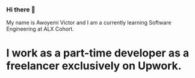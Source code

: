 ### Hi there 👋

My name is Awoyemi Victor and I am a currently learning Software Engineering at ALX Cohort.
#
# I work as a part-time developer as a freelancer exclusively on Upwork.

<!--
**Awoyemivictor/Awoyemivictor** is a ✨ _special_ ✨ repository because its `README.md` (this file) appears on your GitHub profile.

Here are some ideas to get you started:

- 🔭 I’m currently working on ...
- 🌱 I’m currently learning ...
- 👯 I’m looking to collaborate on ...
- 🤔 I’m looking for help with ...
- 💬 Ask me about ...
- 📫 How to reach me: ...
- 😄 Pronouns: ...
- ⚡ Fun fact: ...
-->
